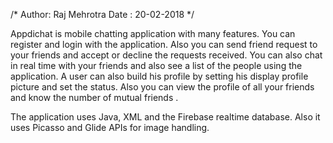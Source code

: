 /*
    Author: Raj Mehrotra
    Date : 20-02-2018
*/

Appdichat is mobile chatting application with many features. You can register and login with the application. Also you can send friend request to your friends and accept or decline the requests received.
You can also chat in real time with your friends and also see a list of the people using the application. A user can also build his profile by setting his display profile picture and set the status. Also you can view the profile of all your friends and know the number of mutual friends .

The application uses Java, XML and the Firebase realtime database. Also it uses Picasso and Glide APIs for image handling.
